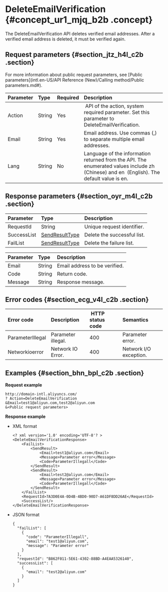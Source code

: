 # DeleteEmailVerification {#concept_ur1_mjq_b2b .concept}

The DeleteEmailVerification API deletes verified email addresses. After a verified email address is deleted, it must be verified again.

## Request parameters {#section_jtz_h4l_c2b .section}

For more information about public request parameters, see [Public parameters](intl.en-US/API Reference (New)/Calling method/Public parameters.md#).

|Parameter|Type|Required|Description|
|:--------|:---|:-------|:----------|
|Action|String|Yes| API of the action, system required parameter. Set this parameter to DeleteEmailVerification.|
|Email|String|Yes|Email address. Use commas \(,\) to separate multiple email addresses.|
|Lang|String|No|Language of the information returned from the API. The enumerated values include zh \(Chinese\) and en  \(English\). The default value is en.|

## Response parameters {#section_oyr_m4l_c2b .section}

|Parameter|Type|Description|
|:--------|:---|:----------|
|RequestId|String|Unique request identifier.|
|SuccessList|[SendResultType](#table_l15_q4l_c2b)|Delete the successful list.|
|FailList|[SendResultType](#table_l15_q4l_c2b)|Delete the failure list.|

|Parameter|Type|Description|
|:--------|:---|:----------|
|Email|String|Email address to be verified.|
|Code|String|Return code.|
|Message|String|Response message.|

## Error codes {#section_ecg_v4l_c2b .section}

|Error code|Description| HTTP status code|Semantics|
|:---------|:----------|:----------------|:--------|
|ParameterIllegal|Parameter illegal.|400|Parameter error.|
|Networkioerror|Network IO Error.|400|Network I/O exception.|

## Examples {#section_bhn_bpl_c2b .section}

**Request example**

```
http://domain-intl.aliyuncs.com/
? Action=DeleteEmailVerification
&Email=test1@aliyun.com,test2@aliyun.com
&<Public request parameters>
```

**Response example**

-   XML format

    ```
    <? xml version='1.0' encoding='UTF-8'? >
    <DeleteEmailVerificationResponse>
        <FailList>
            <SendResult>
                <Email>test1@aliyun.com</Email>
                <Message>Parameter error</Message>
                <Code>ParameterIllegall</Code>
            </SendResult>
            <SendResult>
                <Email>test2@aliyun.com</Email>
                <Message>Parameter error</Message>
                <Code>ParameterIllegall</Code>
            </SendResult>
        </FailList>
        <RequestId>7A3D0E4A-0D4B-4BD0-90D7-A61DF8DD26AE</RequestId>
        <SuccessList/>
    </DeleteEmailVerificationResponse>
    ```

-   JSON format

    ```
    {
      "failList": [
        {
          "code": "ParameterIllegall",
          "email": "test1@aliyun.com",
          "message": "Parameter error"
        }
      ],
      "requestId": "B862F011-5E61-4302-88BD-A4EAA5326140",
      "successList": [
        {
          "email": "test2@aliyun.com"
        }
      ]
    }
    ```


